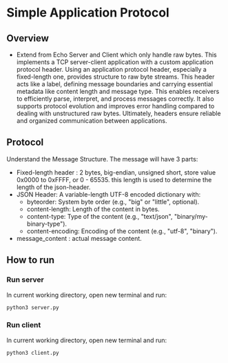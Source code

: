 # Simple Application Protocol

## Overview

- Extend from Echo Server and Client which only handle raw bytes. This implements a TCP server-client application with a custom application protocol header. Using an application protocol header, especially a fixed-length one, provides structure to raw byte streams. This header acts like a label, defining message boundaries and carrying essential metadata like content length and message type. This enables receivers to efficiently parse, interpret, and process messages correctly. It also supports protocol evolution and improves error handling compared to dealing with unstructured raw bytes. Ultimately, headers ensure reliable and organized communication between applications.

## Protocol
Understand the Message Structure. The message will have 3 parts: 
- Fixed-length header : 2 bytes, big-endian, unsigned short, store value 0x0000 to 0xFFFF, or 0 - 65535. this length is used to determine the length of the json-header.
- JSON Header: A variable-length UTF-8 encoded dictionary with:
    - byteorder: System byte order (e.g., "big" or "little", optional).
    - content-length: Length of the content in bytes.
    - content-type: Type of the content (e.g., "text/json", "binary/my-binary-type").
    - content-encoding: Encoding of the content (e.g., "utf-8", "binary").
- message_content : actual message content. 

## How to run
### Run server
In current working directory, open new terminal and run:
```bash
python3 server.py
```

### Run client
In current working directory, open new terminal and run:
```bash
python3 client.py
```



    


